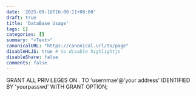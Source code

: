 ```yaml
---
date: '2025-09-16T16:00:11+08:00'
draft: true
title: 'DataBase Usage'
tags: []
categories: []
summary: "<Text>"
canonicalURL: "https://canonical.url/to/page"
disableHLJS: true # to disable highlightjs
disableShare: false
comments: false
---
```


GRANT ALL PRIVILEGES ON *.* TO 'usernmae'@'your address' IDENTIFIED BY 'yourpasswd' WITH GRANT OPTION;
